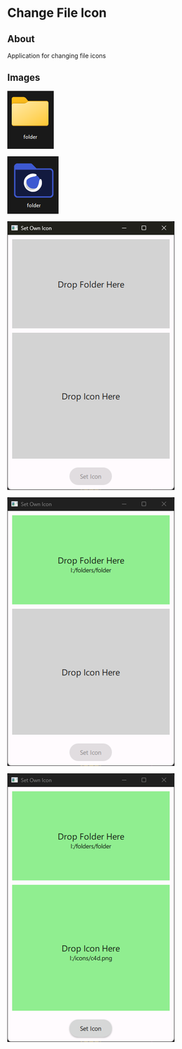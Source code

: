 # Change File Icon

## About
Application for changing file icons

<!-- ## Description -->

## Images

![300](https://github.com/Cezary-Androsiuk/change-file-icon/blob/master/images/300.png)

![400](https://github.com/Cezary-Androsiuk/change-file-icon/blob/master/images/400.png)

![000](https://github.com/Cezary-Androsiuk/change-file-icon/blob/master/images/000.png)

![100](https://github.com/Cezary-Androsiuk/change-file-icon/blob/master/images/100.png)

![200](https://github.com/Cezary-Androsiuk/change-file-icon/blob/master/images/200.png)
